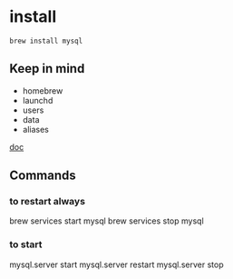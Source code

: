 # install
`brew install mysql`

## Keep in mind
- homebrew
- launchd
- users
- data
- aliases

[doc](https://dev.mysql.com/doc/refman/8.0/en/osx-installation-notes.html)

## Commands

### to restart always
brew services start mysql
brew services stop mysql


### to start
mysql.server start
mysql.server restart
mysql.server stop
